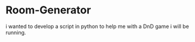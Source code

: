 # Room-Generator
i wanted to develop a script in python to help me with a DnD game i will be running.

